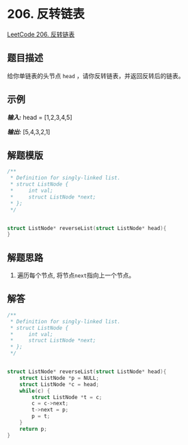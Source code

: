 # 206. 反转链表

[LeetCode 206. 反转链表](https://leetcode-cn.com/problems/reverse-linked-list/)

## 题目描述

给你单链表的头节点 `head` ，请你反转链表，并返回反转后的链表。

## 示例

**_输入:_** head = [1,2,3,4,5]

**_输出:_** [5,4,3,2,1]

## 解题模版

```c
/**
 * Definition for singly-linked list.
 * struct ListNode {
 *     int val;
 *     struct ListNode *next;
 * };
 */


struct ListNode* reverseList(struct ListNode* head){
}
```

## 解题思路

1. 遍历每个节点, 将节点`next`指向上一个节点。

## 解答

```c
/**
 * Definition for singly-linked list.
 * struct ListNode {
 *     int val;
 *     struct ListNode *next;
 * };
 */


struct ListNode* reverseList(struct ListNode* head){
    struct ListNode *p = NULL;
    struct ListNode *c = head;
    while(c) {
        struct ListNode *t = c;
        c = c->next;
        t->next = p;
        p = t;
    }
    return p;
}
```
